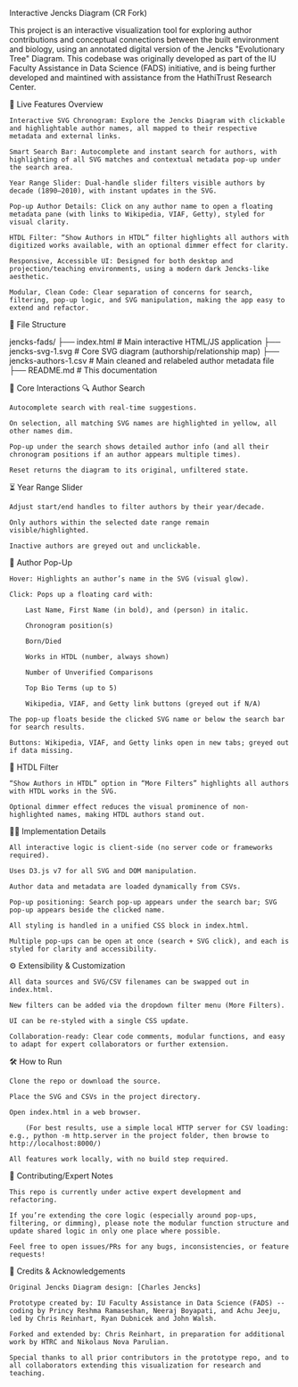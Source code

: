 Interactive Jencks Diagram (CR Fork)

This project is an interactive visualization tool for exploring author contributions and conceptual connections between the built environment and biology, using an annotated digital version of the Jencks "Evolutionary Tree" Diagram.
This codebase was originally developed as part of the IU Faculty Assistance in Data Science (FADS) initiative, and is being further developed and maintined with assistance from the HathiTrust Research Center.

🚀 Live Features Overview

    Interactive SVG Chronogram: Explore the Jencks Diagram with clickable and highlightable author names, all mapped to their respective metadata and external links.

    Smart Search Bar: Autocomplete and instant search for authors, with highlighting of all SVG matches and contextual metadata pop-up under the search area.

    Year Range Slider: Dual-handle slider filters visible authors by decade (1890–2010), with instant updates in the SVG.

    Pop-up Author Details: Click on any author name to open a floating metadata pane (with links to Wikipedia, VIAF, Getty), styled for visual clarity.

    HTDL Filter: “Show Authors in HTDL” filter highlights all authors with digitized works available, with an optional dimmer effect for clarity.

    Responsive, Accessible UI: Designed for both desktop and projection/teaching environments, using a modern dark Jencks-like aesthetic.

    Modular, Clean Code: Clear separation of concerns for search, filtering, pop-up logic, and SVG manipulation, making the app easy to extend and refactor.

📁 File Structure

jencks-fads/
├── index.html                  # Main interactive HTML/JS application
├── jencks-svg-1.svg            # Core SVG diagram (authorship/relationship map)
├── jencks-authors-1.csv        # Main cleaned and relabeled author metadata file
├── README.md                   # This documentation

🧩 Core Interactions
🔍 Author Search

    Autocomplete search with real-time suggestions.

    On selection, all matching SVG names are highlighted in yellow, all other names dim.

    Pop-up under the search shows detailed author info (and all their chronogram positions if an author appears multiple times).

    Reset returns the diagram to its original, unfiltered state.

⏳ Year Range Slider

    Adjust start/end handles to filter authors by their year/decade.

    Only authors within the selected date range remain visible/highlighted.

    Inactive authors are greyed out and unclickable.

👤 Author Pop-Up

    Hover: Highlights an author’s name in the SVG (visual glow).

    Click: Pops up a floating card with:

        Last Name, First Name (in bold), and (person) in italic.

        Chronogram position(s)

        Born/Died

        Works in HTDL (number, always shown)

        Number of Unverified Comparisons

        Top Bio Terms (up to 5)

        Wikipedia, VIAF, and Getty link buttons (greyed out if N/A)

    The pop-up floats beside the clicked SVG name or below the search bar for search results.

    Buttons: Wikipedia, VIAF, and Getty links open in new tabs; greyed out if data missing.

📖 HTDL Filter

    “Show Authors in HTDL” option in “More Filters” highlights all authors with HTDL works in the SVG.

    Optional dimmer effect reduces the visual prominence of non-highlighted names, making HTDL authors stand out.

🧑‍💻 Implementation Details

    All interactive logic is client-side (no server code or frameworks required).

    Uses D3.js v7 for all SVG and DOM manipulation.

    Author data and metadata are loaded dynamically from CSVs.

    Pop-up positioning: Search pop-up appears under the search bar; SVG pop-up appears beside the clicked name.

    All styling is handled in a unified CSS block in index.html.

    Multiple pop-ups can be open at once (search + SVG click), and each is styled for clarity and accessibility.

⚙️ Extensibility & Customization

    All data sources and SVG/CSV filenames can be swapped out in index.html.

    New filters can be added via the dropdown filter menu (More Filters).

    UI can be re-styled with a single CSS update.

    Collaboration-ready: Clear code comments, modular functions, and easy to adapt for expert collaborators or further extension.

🛠️ How to Run

    Clone the repo or download the source.

    Place the SVG and CSVs in the project directory.

    Open index.html in a web browser.

        (For best results, use a simple local HTTP server for CSV loading: e.g., python -m http.server in the project folder, then browse to http://localhost:8000/)

    All features work locally, with no build step required.

📝 Contributing/Expert Notes

    This repo is currently under active expert development and refactoring.

    If you’re extending the core logic (especially around pop-ups, filtering, or dimming), please note the modular function structure and update shared logic in only one place where possible.

    Feel free to open issues/PRs for any bugs, inconsistencies, or feature requests!

👏 Credits & Acknowledgements

    Original Jencks Diagram design: [Charles Jencks]

    Prototype created by: IU Faculty Assistance in Data Science (FADS) -- coding by Princy Reshma Ramaseshan, Neeraj Boyapati, and Achu Jeeju, led by Chris Reinhart, Ryan Dubnicek and John Walsh.

    Forked and extended by: Chris Reinhart, in preparation for additional work by HTRC and Nikolaus Nova Parulian.

    Special thanks to all prior contributors in the prototype repo, and to all collaborators extending this visualization for research and teaching.

